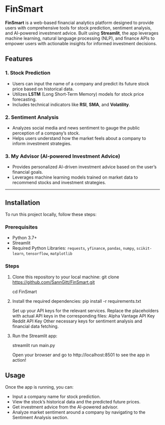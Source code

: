 # FinSmart

**FinSmart** is a web-based financial analytics platform designed to provide users with comprehensive tools for stock prediction, sentiment analysis, and AI-powered investment advice. Built using **Streamlit**, the app leverages machine learning, natural language processing (NLP), and finance APIs to empower users with actionable insights for informed investment decisions.

## Features

### 1. **Stock Prediction**

- Users can input the name of a company and predict its future stock price based on historical data.
- Utilizes **LSTM** (Long Short-Term Memory) models for stock price forecasting.
- Includes technical indicators like **RSI**, **SMA**, and **Volatility**.

### 2. **Sentiment Analysis**

- Analyzes social media and news sentiment to gauge the public perception of a company’s stock.
- Helps users understand how the market feels about a company to inform investment strategies.

### 3. **My Advisor (AI-powered Investment Advice)**

- Provides personalized AI-driven investment advice based on the user’s financial goals.
- Leverages machine learning models trained on market data to recommend stocks and investment strategies.

---

## Installation

To run this project locally, follow these steps:

### Prerequisites

- Python 3.7+
- Streamlit
- Required Python Libraries: `requests`, `yfinance`, `pandas`, `numpy`, `scikit-learn`, `tensorflow`, `matplotlib`

### Steps

1. Clone this repository to your local machine:
   git clone https://github.com/SannGitt/FinSmart.git
   
   cd FinSmart
3. Install the required dependencies:
   pip install -r requirements.txt

   Set up your API keys for the relevant services. Replace the placeholders with actual API keys in the corresponding files:
   Alpha Vantage API Key
   Reddit API Key
   Other necessary keys for sentiment analysis and financial data fetching.

4. Run the Streamlit app:
   
   streamlit run main.py
   
   Open your browser and go to http://localhost:8501 to see the app in action!

## Usage

Once the app is running, you can:

- Input a company name for stock prediction.
- View the stock’s historical data and the predicted future prices.
- Get investment advice from the AI-powered advisor.
- Analyze market sentiment around a company by navigating to the Sentiment Analysis section.
